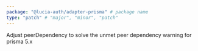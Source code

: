 ```yaml
---
package: "@lucia-auth/adapter-prisma" # package name
type: "patch" # "major", "minor", "patch"
---
```

Adjust peerDependency to solve the unmet peer dependency warning for prisma 5.x
